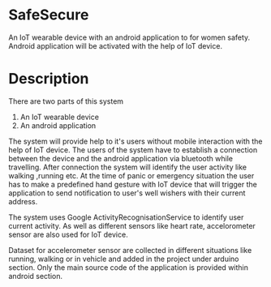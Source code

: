 # SafeSecure
An IoT wearable device with an android application to for women safety. Android application will be activated with the help of IoT device.

# Description
There are two parts of this system
1. An IoT wearable device
2. An android application

The system will provide help to it's users without mobile interaction with the help of IoT device. The users of the system have to establish a connection between the device and the android application via bluetooth while travelling. After connection the system will identify the user activity like walking ,running etc. At the time of panic or emergency situation the user has to make a predefined hand gesture with IoT device that will trigger the application to send notification to user's well wishers with their current address.

The system uses Google ActivityRecognisationService to identify user current activity. As well as different sensors like heart rate, accelorometer sensor are also used for IoT device.

Dataset for accelerometer sensor are collected in different situations like running, walking or in vehicle and added in the project under arduino section. Only the main source code of the application is provided within android section.

